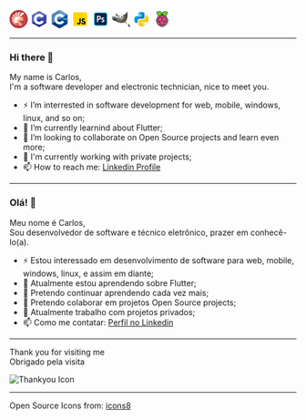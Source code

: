 ![Pascal Icon](https://github.com/TheCarlosJR/TheCarlosJR/blob/main/icons8-ide-do-delphi-32.png)
![C Icon](https://github.com/TheCarlosJR/TheCarlosJR/blob/main/icons8-programação-c-32.png)
![C++ Icon](https://github.com/TheCarlosJR/TheCarlosJR/blob/main/icons8-cplusplus-a-general-purpose-descriptive-programming-computer-language-32.png)
![JS Icon](https://github.com/TheCarlosJR/TheCarlosJR/blob/main/icons8-javascript-32.png)
![Photoshop Icon](https://github.com/TheCarlosJR/TheCarlosJR/blob/main/icons8-adobe-photoshop-32.png)
![Gimp Icon](https://github.com/TheCarlosJR/TheCarlosJR/blob/main/icons8-gimp-32.png)
![Python Icon](https://github.com/TheCarlosJR/TheCarlosJR/blob/main/icons8-python-32.png)
![Raspberry Icon](https://github.com/TheCarlosJR/TheCarlosJR/blob/main/icons8-raspberry-pi-32.png)

--------------------------------------------------------------
  
### Hi there 👋
  
My name is Carlos,  
I'm a software developer and electronic technician, nice to meet you.
  
- ⚡ I’m interrested in software development for web, mobile, windows, linux, and so on;
- 🌱 I’m currently learnind about Flutter;
- 👯 I’m looking to collaborate on Open Source projects and learn even more;
- 🔭 I'm currently working with private projects;
- 📫 How to reach me: [Linkedin Profile](https://www.linkedin.com/in/eng-carlos-jr/)
  
--------------------------------------------------------------
  
### Olá! 👋
  
Meu nome é Carlos,  
Sou desenvolvedor de software e técnico eletrônico, prazer em conhecê-lo(a).
  
- ⚡ Estou interessado em desenvolvimento de software para web, mobile, windows, linux, e assim em diante;
- 🌱 Atualmente estou aprendendo sobre Flutter;
- 🌱 Pretendo continuar aprendendo cada vez mais;
- 👯 Pretendo colaborar em projetos Open Source projects;
- 🔭 Atualmente trabalho com projetos privados;
- 📫 Como me contatar: [Perfil no Linkedin](https://www.linkedin.com/in/eng-carlos-jr/)
  
--------------------------------------------------------------
  
Thank you for visiting me  
Obrigado pela visita  
  
![Thankyou Icon](https://github.com/TheCarlosJR/TheCarlosJR/blob/main/icons8-tarefa-concluída-32.png)
  
--------------------------------------------------------------
  
Open Source Icons from: [icons8](https://icons8.com.br/)
  
<!--
**TheCarlosJR/TheCarlosJR** is a ✨ _special_ ✨ repository because its `README.md` (this file) appears on your GitHub profile.

Here are some ideas to get you started:

- 🔭 I’m currently working on ...
- 🌱 I’m currently learning ...
- 👯 I’m looking to collaborate on ...
- 🤔 I’m looking for help with ...
- 💬 Ask me about ...
- 📫 How to reach me: ...
- 😄 Pronouns: ...
- ⚡ Fun fact: ...
-->
